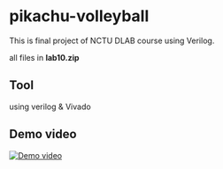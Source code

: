 # pikachu-volleyball

This is final project of NCTU DLAB course using Verilog.

all files in **lab10.zip**

## Tool

using verilog & Vivado

## Demo video

[![Demo video](http://img.youtube.com/vi/uYjICYDUH-k/0.jpg)](http://www.youtube.com/watch?v=uYjICYDUH-k "Demo video")

